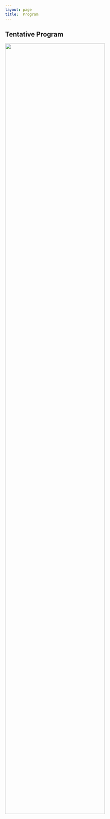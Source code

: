 ```yaml
---
layout: page
title:  Program
---
```


## Tentative Program 

<img style="float: centre;" src="/assets/Program.png" width="80%"/>
